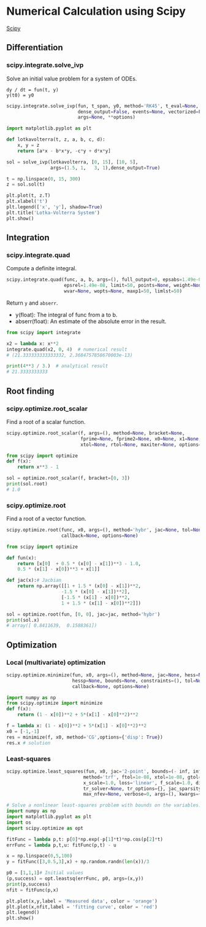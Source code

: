 # Numerical Calculation using Scipy

[Scipy](https://docs.scipy.org/doc/scipy/reference/optimize.html)

## Differentiation
### scipy.integrate.solve_ivp
Solve an initial value problem for a system of ODEs.
```
dy / dt = fun(t, y)
y(t0) = y0
```

```python
scipy.integrate.solve_ivp(fun, t_span, y0, method='RK45', t_eval=None,
                          dense_output=False, events=None, vectorized=False,
                          args=None, **options)
```

```python
import matplotlib.pyplot as plt

def lotkavolterra(t, z, a, b, c, d):
    x, y = z
    return [a*x - b*x*y, -c*y + d*x*y]

sol = solve_ivp(lotkavolterra, [0, 15], [10, 5],
                args=(1.5, 1,   3, 1),dense_output=True)

t = np.linspace(0, 15, 300)
z = sol.sol(t)

plt.plot(t, z.T)
plt.xlabel('t')
plt.legend(['x', 'y'], shadow=True)
plt.title('Lotka-Volterra System')
plt.show()
```

## Integration
### scipy.integrate.quad
Compute a definite integral.
```python
scipy.integrate.quad(func, a, b, args=(), full_output=0, epsabs=1.49e-08,
                     epsrel=1.49e-08, limit=50, points=None, weight=None,
                     wvar=None, wopts=None, maxp1=50, limlst=50)
```

Return `y` and `abserr`.

- y(float): The integral of func from a to b.
- abserr(float): An estimate of the absolute error in the result.

```python
from scipy import integrate

x2 = lambda x: x**2
integrate.quad(x2, 0, 4)  # numerical result
# (21.333333333333332, 2.3684757858670003e-13)

print(4**3 / 3.)  # analytical result
# 21.3333333333
```

## Root finding
### scipy.optimize.root_scalar
Find a root of a scalar function.
```python
scipy.optimize.root_scalar(f, args=(), method=None, bracket=None,
                           fprime=None, fprime2=None, x0=None, x1=None,
                           xtol=None, rtol=None, maxiter=None, options=None)
```

```python
from scipy import optimize
def f(x):
    return x**3 - 1

sol = optimize.root_scalar(f, bracket=[0, 3])
print(sol.root)
# 1.0
```


### scipy.optimize.root
Find a root of a vector function.
```python
scipy.optimize.root(func, x0, args=(), method='hybr', jac=None, tol=None,
                    callback=None, options=None)
```

```python
from scipy import optimize

def fun(x):
    return [x[0]  + 0.5 * (x[0] - x[1])**3 - 1.0,
    0.5 * (x[1] - x[0])**3 + x[1]]

def jac(x):# Jacbian
    return np.array([[1 + 1.5 * (x[0] - x[1])**2,
                    -1.5 * (x[0] - x[1])**2],
                    [-1.5 * (x[1] - x[0])**2,
                    1 + 1.5 * (x[1] - x[0])**2]])

sol = optimize.root(fun, [0, 0], jac=jac, method='hybr')
print(sol.x)
# array([ 0.8411639,  0.1588361])
```

## Optimization
### Local (multivariate) optimization

```python
scipy.optimize.minimize(fun, x0, args=(), method=None, jac=None, hess=None, 
                        hessp=None, bounds=None, constraints=(), tol=None,
                        callback=None, options=None)
```

```python
import numpy as np
from scipy.optimize import minimize
def f(x):
    return (1 - x[0])**2 + 5*(x[1] - x[0]**2)**2

f = lambda x: (1 - x[0])**2 + 5*(x[1] - x[0]**2)**2
x0 = [-1,-1]
res = minimize(f, x0, method='CG',options={'disp': True})
res.x # solution
```


### Least-squares
```python
scipy.optimize.least_squares(fun, x0, jac='2-point', bounds=(- inf, inf), 
                            method='trf', ftol=1e-08, xtol=1e-08, gtol=1e-08, 
                            x_scale=1.0, loss='linear', f_scale=1.0, diff_step=None, 
                            tr_solver=None, tr_options={}, jac_sparsity=None, 
                            max_nfev=None, verbose=0, args=(), kwargs={})
```


```python
# Solve a nonlinear least-squares problem with bounds on the variables.
import numpy as np
import matplotlib.pyplot as plt
import os
import scipy.optimize as opt

fitFunc = lambda p,t: p[0]*np.exp(-p[1]*t)*np.cos(p[2]*t)
errFunc = lambda p,t,u: fitFunc(p,t) - u

x = np.linspace(0,5,100)
y = fitFunc([3,0.5,3],x) + np.random.randn(len(x))/3

p0 = [1,1,1]# Initial values
(p,success) = opt.leastsq(errFunc, p0, args=(x,y))
print(p,success)
nfit = fitFunc(p,x)

plt.plot(x,y,label = 'Measured data', color = 'orange')
plt.plot(x,nfit,label = 'fitting curve', color = 'red')
plt.legend()
plt.show()
```

